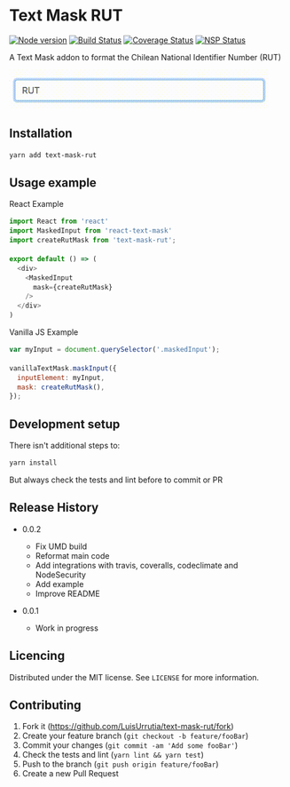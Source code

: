 # Text Mask RUT

[![Node version](https://img.shields.io/node/v/text-mask-rut.svg?style=flat)](http://nodejs.org/download/)
[![Build Status](https://travis-ci.org/LuisUrrutia/text-mask-rut.svg?branch=master)](https://travis-ci.org/LuisUrrutia/text-mask-rut)
[![Coverage Status](https://coveralls.io/repos/github/LuisUrrutia/text-mask-rut/badge.svg?branch=master)](https://coveralls.io/github/LuisUrrutia/text-mask-rut?branch=master)
[![NSP Status](https://nodesecurity.io/orgs/luisurrutia/projects/f3a88dff-5825-471b-87fc-07a2b513c1ac/badge)](https://nodesecurity.io/orgs/luisurrutia/projects/f3a88dff-5825-471b-87fc-07a2b513c1ac)

A Text Mask addon to format the Chilean National Identifier Number (RUT)


![Demo](rut.gif)

## Installation

```sh
yarn add text-mask-rut
```

## Usage example

React Example
```javascript
import React from 'react'
import MaskedInput from 'react-text-mask'
import createRutMask from 'text-mask-rut';

export default () => (
  <div>
    <MaskedInput
      mask={createRutMask}
    />
  </div>
)
```

Vanilla JS Example
```javascript
var myInput = document.querySelector('.maskedInput');

vanillaTextMask.maskInput({
  inputElement: myInput,
  mask: createRutMask(),
});
```

## Development setup
There isn't additional steps to:
```sh
yarn install
```

But always check the tests and lint before to commit or PR

## Release History

* 0.0.2
    * Fix UMD build
    * Reformat main code
    * Add integrations with travis, coveralls, codeclimate and NodeSecurity
    * Add example
    * Improve README

* 0.0.1
    * Work in progress

## Licencing

Distributed under the MIT license. See ``LICENSE`` for more information.


## Contributing

1. Fork it (<https://github.com/LuisUrrutia/text-mask-rut/fork>)
2. Create your feature branch (`git checkout -b feature/fooBar`)
3. Commit your changes (`git commit -am 'Add some fooBar'`)
4. Check the tests and lint (`yarn lint && yarn test`)
5. Push to the branch (`git push origin feature/fooBar`)
6. Create a new Pull Request
